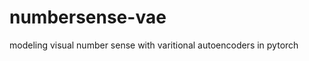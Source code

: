 # numbersense-vae

modeling visual number sense with varitional autoencoders in pytorch

[drake]: drake.png
